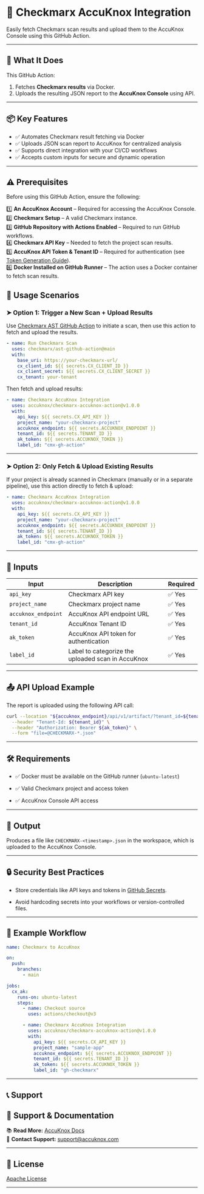 # 🔐 Checkmarx AccuKnox Integration

Easily fetch Checkmarx scan results and upload them to the AccuKnox Console using this GitHub Action.

---

## 🚀 What It Does

This GitHub Action:

1. Fetches **Checkmarx results** via Docker.
2. Uploads the resulting JSON report to the **AccuKnox Console** using API.

---

## 📦 Key Features

- ✅ Automates Checkmarx result fetching via Docker
- ✅ Uploads JSON scan report to AccuKnox for centralized analysis
- ✅ Supports direct integration with your CI/CD workflows
- ✅ Accepts custom inputs for secure and dynamic operation

---
## ⚠️ **Prerequisites**

Before using this GitHub Action, ensure the following:

1️⃣ **An AccuKnox Account** – Required for accessing the AccuKnox Console.  
2️⃣ **Checkmarx Setup** – A valid Checkmarx instance.  
3️⃣ **GitHub Repository with Actions Enabled** – Required to run GitHub workflows.  
4️⃣ **Checkmarx API Key** – Needed to fetch the project scan results.  
5️⃣ **AccuKnox API Token & Tenant ID** – Required for authentication (see [Token Generation Guide](https://help.accuknox.com/getting-started/how-to-create-tokens/)).  
6️⃣ **Docker Installed on GitHub Runner** – The action uses a Docker container to fetch scan results.

## 🔄 Usage Scenarios

### ➤ Option 1: Trigger a New Scan + Upload Results

Use [Checkmarx AST GitHub Action](https://github.com/checkmarx/ast-github-action) to initiate a scan, then use this action to fetch and upload the results.

```yaml
- name: Run Checkmarx Scan
  uses: checkmarx/ast-github-action@main
  with:
    base_uri: https://your-checkmarx-url/
    cx_client_id: ${{ secrets.CX_CLIENT_ID }}
    cx_client_secret: ${{ secrets.CX_CLIENT_SECRET }}
    cx_tenant: your-tenant
````

Then fetch and upload results:

```yaml
- name: Checkmarx AccuKnox Integration
  uses: accuknox/checkmarx-accuknox-action@v1.0.0
  with:
    api_key: ${{ secrets.CX_API_KEY }}
    project_name: "your-checkmarx-project"
    accuknox_endpoint: ${{ secrets.ACCUKNOX_ENDPOINT }}
    tenant_id: ${{ secrets.TENANT_ID }}
    ak_token: ${{ secrets.ACCUKNOX_TOKEN }}
    label_id: "cmx-gh-action"
```

---

### ➤ Option 2: Only Fetch & Upload Existing Results

If your project is already scanned in Checkmarx (manually or in a separate pipeline), use this action directly to fetch & upload:

```yaml
- name: Checkmarx AccuKnox Integration
  uses: accuknox/checkmarx-accuknox-action@v1.0.0
  with:
    api_key: ${{ secrets.CX_API_KEY }}
    project_name: "your-checkmarx-project"
    accuknox_endpoint: ${{ secrets.ACCUKNOX_ENDPOINT }}
    tenant_id: ${{ secrets.TENANT_ID }}
    ak_token: ${{ secrets.ACCUKNOX_TOKEN }}
    label_id: "cmx-gh-action"
```

---

## 🧰 Inputs

| Input               | Description                                       | Required |
| ------------------- | ------------------------------------------------- | -------- |
| `api_key`           | Checkmarx API key                                 | ✅ Yes    |
| `project_name`      | Checkmarx project name                            | ✅ Yes    |
| `accuknox_endpoint` | AccuKnox API endpoint URL                         | ✅ Yes    |
| `tenant_id`         | AccuKnox Tenant ID                                | ✅ Yes    |
| `ak_token`          | AccuKnox API token for authentication             | ✅ Yes    |
| `label_id`          | Label to categorize the uploaded scan in AccuKnox | ✅ Yes    |

---

## 📤 API Upload Example

The report is uploaded using the following API call:

```bash
curl --location "${accuknox_endpoint}/api/v1/artifact/?tenant_id=${tenant_id}&data_type=CX&save_to_s3=true&label_id=${label_id}" \
  --header "Tenant-Id: ${tenant_id}" \
  --header "Authorization: Bearer ${ak_token}" \
  --form "file=@CHECKMARX-*.json"
```

---

## 🛠 Requirements

- ✅ Docker must be available on the GitHub runner (`ubuntu-latest`)
    
- ✅ Valid Checkmarx project and access token
    
- ✅ AccuKnox Console API access
    

---

## 📁 Output

Produces a file like `CHECKMARX-<timestamp>.json` in the workspace, which is uploaded to the AccuKnox Console.

---

## 🔒 Security Best Practices

- Store credentials like API keys and tokens in [GitHub Secrets](https://docs.github.com/en/actions/security-guides/encrypted-secrets).
    
- Avoid hardcoding secrets into your workflows or version-controlled files.
    

---

## 🧪 Example Workflow

```yaml
name: Checkmarx to AccuKnox

on:
  push:
    branches:
      - main

jobs:
  cx_ak:
    runs-on: ubuntu-latest
    steps:
      - name: Checkout source
        uses: actions/checkout@v3

      - name: Checkmarx AccuKnox Integration
        uses: accuknox/checkmarx-accuknox-action@v1.0.0
        with:
          api_key: ${{ secrets.CX_API_KEY }}
          project_name: "sample-app"
          accuknox_endpoint: ${{ secrets.ACCUKNOX_ENDPOINT }}
          tenant_id: ${{ secrets.TENANT_ID }}
          ak_token: ${{ secrets.ACCUKNOX_TOKEN }}
          label_id: "gh-checkmarx"
```

---

## 📞 Support

## 📖 **Support & Documentation**

📚 **Read More:** [AccuKnox Docs](https://help.accuknox.com/)  
📧 **Contact Support:** [support@accuknox.com](mailto:support@accuknox.com)  

---

## 📝 License

[Apache License](LICENSE)

---
